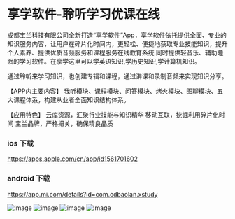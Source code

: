# 享学软件-聆听学习优课在线

成都宝兰科技有限公司全新打造“享学软件”App，享学软件依托提供全面、专业的知识服务内容，让用户在碎片化时间内，更轻松、便捷地获取专业技能知识，提升个人素养、提供优质音频服务和课程服务在线教育系统,同时提供轻音乐、辅助睡眠的学习软件。在享学这里可以学英语知识,学历史知识,学计算机知识。

通过聆听来学习知识，也创建专辑和课程，通过讲课和录制音频来实现知识分享。

【APP内主要内容】
我听模块、课程模块、问答模块、烤火模块、图聊模块、五大课程体系，构建从业者全面知识结构体系。

【应用特色】
云库资源，汇聚行业技能与知识精华
移动互联，挖掘利用碎片化时间
宝兰品牌，严格把关，确保精良品质


### ios 下载
https://apps.apple.com/cn/app/id1561701602

### android 下载
https://app.mi.com/details?id=com.cdbaolan.xstudy


![image](https://user-images.githubusercontent.com/6111056/129544945-ec838938-d5a9-4723-a151-ceb8cee71055.png)
![image](https://user-images.githubusercontent.com/6111056/129544956-758b6718-f4ed-4155-93ce-7012074e41f3.png)
![image](https://user-images.githubusercontent.com/6111056/129544968-2de70dc5-80e1-467c-903d-138551975c9f.png)
![image](https://user-images.githubusercontent.com/6111056/129544980-4841a094-9b9e-4e46-9950-bc272447b724.png)


